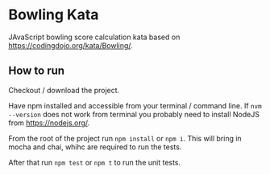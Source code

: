 # Bowling Kata

JAvaScript bowling score calculation kata based on https://codingdojo.org/kata/Bowling/.

## How to run

Checkout / download the project.

Have npm installed and accessible from your terminal / command line. If `nvm --version` does not work from terminal you probably need to install NodeJS from https://nodejs.org/.

From the root of the project run `npm install` or `npm i`. This will bring in mocha and chai, whihc are required to run the tests.

After that run `npm test` or `npm t` to run the unit tests.